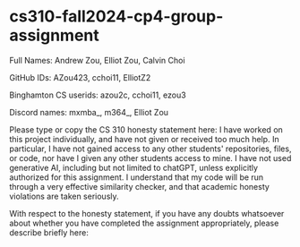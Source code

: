 # cs310-fall2024-cp4-group-assignment

Full Names: Andrew Zou, Elliot Zou, Calvin Choi

GitHub IDs: AZou423, cchoi11, ElliotZ2

Binghamton CS userids: azou2c, cchoi11, ezou3

Discord names: mxmba_, m364_, Elliot Zou

Please type or copy the CS 310 honesty statement here: I have worked on this project individually, and have not given or received too much help. In particular, I have not gained access to any other students' repositories, files, or code, nor have I given any other students access to mine. I have not used generative AI, including but not limited to chatGPT, unless explicitly authorized for this assignment. I understand that my code will be run through a very effective similarity checker, and that academic honesty violations are taken seriously.

With respect to the honesty statement, if you have any doubts whatsoever about whether you have completed the assignment appropriately, please describe briefly here:
